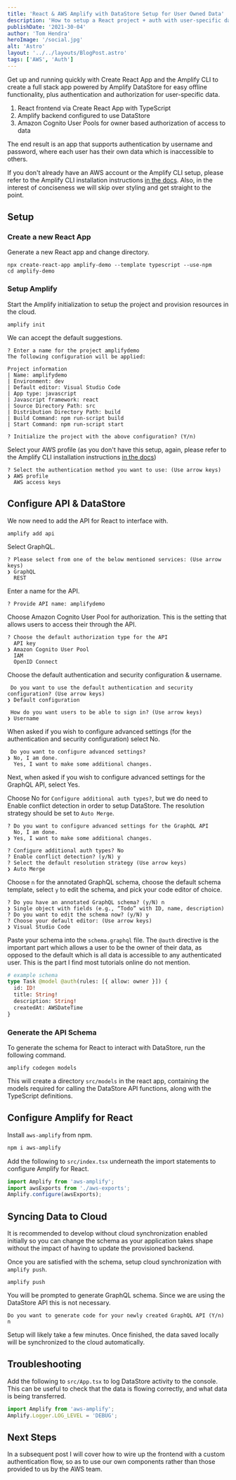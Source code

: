 ```yaml
---
title: 'React & AWS Amplify with DataStore Setup for User Owned Data'
description: 'How to setup a React project + auth with user-specific data + DataStore for easy offline functionality.'
publishDate: '2021-30-04'
author: 'Tom Hendra'
heroImage: '/social.jpg'
alt: 'Astro'
layout: '../../layouts/BlogPost.astro'
tags: ['AWS', 'Auth']
---
```


Get up and running quickly with Create React App and the Amplify CLI to create a full stack app powered by Amplify DataStore for easy offline functionality, plus authentication and authorization for user-specific data.

1. React frontend via Create React App with TypeScript
2. Amplify backend configured to use DataStore
3. Amazon Cognito User Pools for owner based authorization of access to data

The end result is an app that supports authentication by username and password, where each user has their own data which is inaccessible to others.

If you don't already have an AWS account or the Amplify CLI setup, please refer to the Amplify CLI installation instructions [in the docs](https://docs.amplify.aws/cli/start/install). Also, in the interest of conciseness we will skip over styling and get straight to the point.

## Setup

### Create a new React App

Generate a new React app and change directory.

```shell
npx create-react-app amplify-demo --template typescript --use-npm
cd amplify-demo
```

### Setup Amplify

Start the Amplify initialization to setup the project and provision resources in the cloud.

```shell
amplify init
```

We can accept the default suggestions.

```shell
? Enter a name for the project amplifydemo
The following configuration will be applied:

Project information
| Name: amplifydemo
| Environment: dev
| Default editor: Visual Studio Code
| App type: javascript
| Javascript framework: react
| Source Directory Path: src
| Distribution Directory Path: build
| Build Command: npm run-script build
| Start Command: npm run-script start

? Initialize the project with the above configuration? (Y/n)
```

Select your AWS profile (as you don't have this setup, again, please refer to the Amplify CLI installation instructions [in the docs](https://docs.amplify.aws/cli/start/install))

```shell
? Select the authentication method you want to use: (Use arrow keys)
❯ AWS profile
  AWS access keys
```

## Configure API & DataStore

We now need to add the API for React to interface with.

```shell
amplify add api
```

Select GraphQL.

```shell
? Please select from one of the below mentioned services: (Use arrow keys)
❯ GraphQL
  REST
```

Enter a name for the API.

```shell
? Provide API name: amplifydemo
```

Choose Amazon Cognito User Pool for authorization. This is the setting that allows users to access their through the API.

```shell
? Choose the default authorization type for the API
  API key
❯ Amazon Cognito User Pool
  IAM
  OpenID Connect
```

Choose the default authentication and security configuration & username.

```shell
 Do you want to use the default authentication and security configuration? (Use arrow keys)
❯ Default configuration

 How do you want users to be able to sign in? (Use arrow keys)
❯ Username
```

When asked if you wish to configure advanced settings (for the authentication and security configuration) select No.

```shell
 Do you want to configure advanced settings?
❯ No, I am done.
  Yes, I want to make some additional changes.
```

Next, when asked if you wish to configure advanced settings for the GraphQL API, select Yes.

Choose No for `Configure additional auth types?`, but we do need to Enable conflict detection in order to setup DataStore. The resolution strategy should be set to `Auto Merge`.

```shell
? Do you want to configure advanced settings for the GraphQL API
  No, I am done.
❯ Yes, I want to make some additional changes.

? Configure additional auth types? No
? Enable conflict detection? (y/N) y
? Select the default resolution strategy (Use arrow keys)
❯ Auto Merge
```

Choose `n` for the annotated GraphQL schema, choose the default schema template, select `y` to edit the schema, and pick your code editor of choice.

```shell
? Do you have an annotated GraphQL schema? (y/N) n
❯ Single object with fields (e.g., “Todo” with ID, name, description)
? Do you want to edit the schema now? (y/N) y
? Choose your default editor: (Use arrow keys)
❯ Visual Studio Code
```

Paste your schema into the `schema.graphql` file. The `@auth` directive is the important part which allows a user to be the owner of their data, as opposed to the default which is all data is accessible to any authenticated user. This is the part I find most tutorials online do not mention.

```graphql
# example schema
type Task @model @auth(rules: [{ allow: owner }]) {
  id: ID!
  title: String!
  description: String!
  createdAt: AWSDateTime
}
```

### Generate the API Schema

To generate the schema for React to interact with DataStore, run the following command.

```shell
amplify codegen models
```

This will create a directory `src/models` in the react app, containing the models required for calling the DataStore API functions, along with the TypeScript definitions.

## Configure Amplify for React

Install `aws-amplify` from npm.

```bash
npm i aws-amplify
```

Add the following to `src/index.tsx` underneath the import statements to configure Amplify for React.

```js
import Amplify from 'aws-amplify';
import awsExports from './aws-exports';
Amplify.configure(awsExports);
```

## Syncing Data to Cloud

It is recommended to develop without cloud synchronization enabled initially so you can change the schema as your application takes shape without the impact of having to update the provisioned backend.

Once you are satisfied with the schema, setup cloud synchronization with `amplify push`.

```shell
amplify push
```

You will be prompted to generate GraphQL schema. Since we are using the DataStore API this is not necessary.

```shell
Do you want to generate code for your newly created GraphQL API (Y/n) n
```

Setup will likely take a few minutes. Once finished, the data saved locally will be synchronized to the cloud automatically.

## Troubleshooting

Add the following to `src/App.tsx` to log DataStore activity to the console. This can be useful to check that the data is flowing correctly, and what data is being transferred.

```js
import Amplify from 'aws-amplify';
Amplify.Logger.LOG_LEVEL = 'DEBUG';
```

## Next Steps

In a subsequent post I will cover how to wire up the frontend with a custom authentication flow, so as to use our own components rather than those provided to us by the AWS team.
